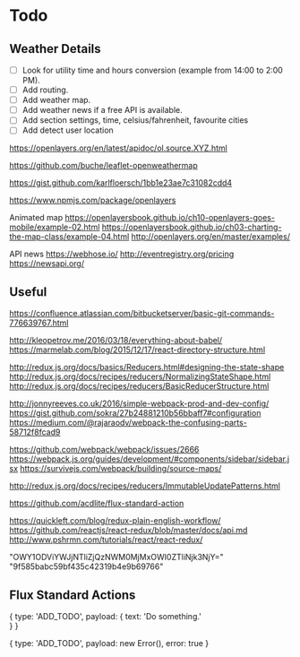 ﻿# Todo


## Weather Details
- [ ] Look for utility time and hours conversion (example from 14:00 to 2:00 PM).
- [ ] Add routing.
- [ ] Add weather map.
- [ ] Add weather news if a free API is available.
- [ ] Add section settings, time, celsius/fahrenheit, favourite cities
- [ ] Add detect user location

https://openlayers.org/en/latest/apidoc/ol.source.XYZ.html

https://github.com/buche/leaflet-openweathermap

https://gist.github.com/karlfloersch/1bb1e23ae7c31082cdd4

https://www.npmjs.com/package/openlayers

Animated map
https://openlayersbook.github.io/ch10-openlayers-goes-mobile/example-02.html
https://openlayersbook.github.io/ch03-charting-the-map-class/example-04.html
http://openlayers.org/en/master/examples/

API news
https://webhose.io/
http://eventregistry.org/pricing
https://newsapi.org/

## Useful

https://confluence.atlassian.com/bitbucketserver/basic-git-commands-776639767.html

http://kleopetrov.me/2016/03/18/everything-about-babel/
https://marmelab.com/blog/2015/12/17/react-directory-structure.html

http://redux.js.org/docs/basics/Reducers.html#designing-the-state-shape
http://redux.js.org/docs/recipes/reducers/NormalizingStateShape.html
http://redux.js.org/docs/recipes/reducers/BasicReducerStructure.html

http://jonnyreeves.co.uk/2016/simple-webpack-prod-and-dev-config/
https://gist.github.com/sokra/27b24881210b56bbaff7#configuration
https://medium.com/@rajaraodv/webpack-the-confusing-parts-58712f8fcad9

https://github.com/webpack/webpack/issues/2666
https://webpack.js.org/guides/development/#components/sidebar/sidebar.jsx
https://survivejs.com/webpack/building/source-maps/

http://redux.js.org/docs/recipes/reducers/ImmutableUpdatePatterns.html

https://github.com/acdlite/flux-standard-action

https://quickleft.com/blog/redux-plain-english-workflow/
https://github.com/reactjs/react-redux/blob/master/docs/api.md
http://www.pshrmn.com/tutorials/react/react-redux/


"OWY1ODViYWJjNTliZjQzNWM0MjMxOWI0ZTliNjk3NjY="
"9f585babc59bf435c42319b4e9b69766"

## Flux Standard Actions

{
  type: 'ADD_TODO',
  payload: {
    text: 'Do something.'  
  }
}

{
  type: 'ADD_TODO',
  payload: new Error(),
  error: true
}




